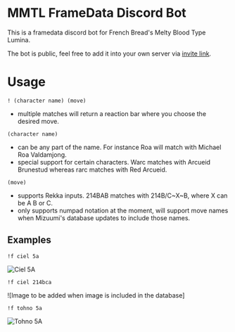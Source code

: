 # MMTL FrameData Discord Bot
This is a framedata discord bot for French Bread's Melty Blood Type Lumina.

The bot is public, feel free to add it into your own server via [invite link](https://discord.com/api/oauth2/authorize?client_id=893058566854946836&permissions=534723820608&scope=bot).

# Usage
`! (character name) (move)`
- multiple matches will return a reaction bar where you choose the desired move.

`(character name)`
- can be any part of the name. For instance Roa will match with Michael Roa Valdamjong.
- special support for certain characters. Warc matches with Arcueid Brunestud whereas rarc matches with Red Arcueid.

`(move)`
- supports Rekka inputs. 214BAB matches with 214B/C~X~B, where X can be A B or C.
- only supports numpad notation at the moment, will support move names when Mizuumi's database updates to include those names.

## Examples
`!f ciel 5a`

![Ciel 5A](https://i.imgur.com/qFrmLX0.png)

`!f ciel 214bca`

![Image to be added when image is included in the database]

`!f tohno 5a`

![Tohno 5A](https://i.imgur.com/XuTsqey.png)


